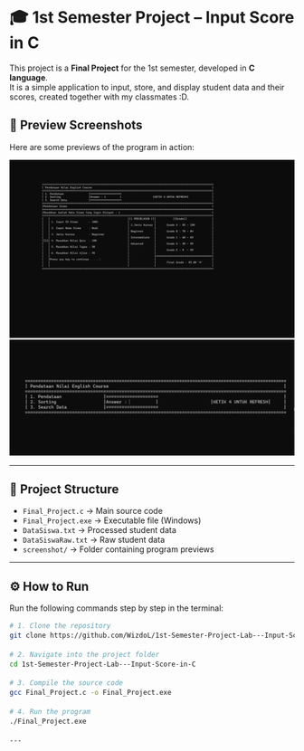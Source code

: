 # 🎓 1st Semester Project – Input Score in C

This project is a **Final Project** for the 1st semester, developed in **C language**.  
It is a simple application to input, store, and display student data and their scores, created together with my classmates :D.


## 📸 Preview Screenshots  

Here are some previews of the program in action:  

![Preview 1](screenshot/preview1.png)  
![Preview 2](screenshot/preview2.png)  

---

## 📂 Project Structure
- `Final_Project.c` → Main source code  
- `Final_Project.exe` → Executable file (Windows)  
- `DataSiswa.txt` → Processed student data  
- `DataSiswaRaw.txt` → Raw student data  
- `screenshot/` → Folder containing program previews  

---

## ⚙️ How to Run
Run the following commands step by step in the terminal:

```bash
# 1. Clone the repository
git clone https://github.com/WizdoL/1st-Semester-Project-Lab---Input-Score-in-C.git

# 2. Navigate into the project folder
cd 1st-Semester-Project-Lab---Input-Score-in-C

# 3. Compile the source code
gcc Final_Project.c -o Final_Project.exe

# 4. Run the program
./Final_Project.exe

---


